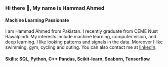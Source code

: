 ### Hi there 👋, My name is Hammad Ahmed
#### Machine Learning Passionate
I am Hammad Ahmed from Pakistan. I recently graduate from CEME Nust Rawalpindi. My interests include machine learning, computer vision, and deep learning. I like looking patterns and signals in the data. Moreover I like swimming, gym, cycling and outing. You can also contact me at [linkedin](https://www.linkedin.com/in/hammadhameed/).

#### Skills: SQL, Python, C++ Pandas, Scikit-learn, Seaborn, Tensorflow
